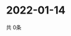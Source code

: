 # 2022-01-14
  共 0条

  <!-- BEGIN -->
  <!-- 最后更新时间Fri Jan 14 2022 16:05:46 GMT+0000 (Coordinated Universal Time) -->
  
  <!-- END -->
  
  